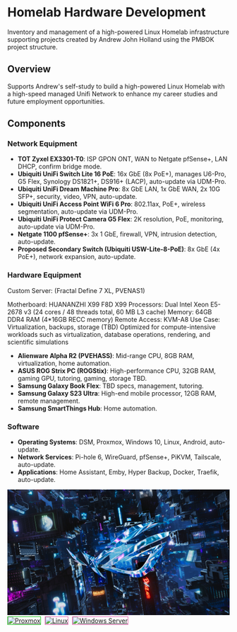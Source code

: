 # Homelab Hardware Development
Inventory and management of a high-powered Linux Homelab infrastructure supporting projects created by Andrew John Holland using the PMBOK project structure.
## Overview
Supports Andrew's self-study to build a high-powered Linux Homelab with a high-speed managed Unifi Network to enhance my career studies and future employment opportunities.

## Components
### Network Equipment
- **TOT Zyxel EX3301-T0**: ISP GPON ONT, WAN to Netgate pfSense+, LAN DHCP, confirm bridge mode.
- **Ubiquiti UniFi Switch Lite 16 PoE**: 16x GbE (8x PoE+), manages U6-Pro, G5 Flex, Synology DS1821+, DS916+ (LACP), auto-update via UDM-Pro.
- **Ubiquiti UniFi Dream Machine Pro**: 8x GbE LAN, 1x GbE WAN, 2x 10G SFP+, security, video, VPN, auto-update.
- **Ubiquiti UniFi Access Point WiFi 6 Pro**: 802.11ax, PoE+, wireless segmentation, auto-update via UDM-Pro.
- **Ubiquiti UniFi Protect Camera G5 Flex**: 2K resolution, PoE, monitoring, auto-update via UDM-Pro.
- **Netgate 1100 pfSense+**: 3x 1 GbE, firewall, VPN, intrusion detection, auto-update.
- **Proposed Secondary Switch (Ubiquiti USW-Lite-8-PoE)**: 8x GbE (4x PoE+), network expansion, auto-update.

### Hardware Equipment
Custom Server: (Fractal Define 7 XL, PVENAS1)

Motherboard: HUANANZHI X99 F8D X99 
Processors: Dual Intel Xeon E5-2678 v3 (24 cores / 48 threads total, 60 MB L3 cache) 
Memory: 64GB DDR4 RAM (4*16GB RECC memory) 
Remote Access: KVM-A8 
Use Case: Virtualization, backups, storage (TBD) 
Optimized for compute-intensive workloads such as virtualization, database operations, rendering, and scientific simulations 

- **Alienware Alpha R2 (PVEHASS)**: Mid-range CPU, 8GB RAM, virtualization, home automation.
- **ASUS ROG Strix PC (ROGStix)**: High-performance CPU, 32GB RAM, gaming GPU, tutoring, gaming, storage TBD.
- **Samsung Galaxy Book Flex**: TBD specs, management, tutoring.
- **Samsung Galaxy S23 Ultra**: High-end mobile processor, 12GB RAM, remote management.
- **Samsung SmartThings Hub**: Home automation.
### Software
- **Operating Systems**: DSM, Proxmox, Windows 10, Linux, Android, auto-update.
- **Network Services**: Pi-hole 6, WireGuard, pfSense+, PiKVM, Tailscale, auto-update.
- **Applications**: Home Assistant, Emby, Hyper Backup, Docker, Traefik, auto-update.
<img src="https://github.com/silicastormsiam/homelab-hardware-development/raw/main/AsusROG_1920x1080.jpg" alt="Asus ROG BG">
<a href="https://www.proxmox.com/en/"><img src="https://img.shields.io/badge/Proxmox-E754AA?logo=proxmox&style=flat-square" alt="Proxmox" style="margin-right: 5px; border: 1px solid #00BF00;"></a>
<a href="https://www.linux.org/"><img src="https://img.shields.io/badge/Linux-00BF00?logo=linux&style=flat-square" alt="Linux" style="margin-right: 5px; border: 1px solid #E754AA;"></a>
<a href="https://www.microsoft.com/en-us/windows-server"><img src="https://img.shields.io/badge/Windows_Server-2596be?logo=windows&style=flat-square" alt="Windows Server" style="border: 1px solid #E754AA;"></a>



